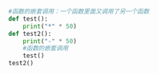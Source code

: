 
<BlogInfo id="666" title="7.函数的嵌套调用" author="白日梦想猿" pv=0 read_times=0 pre_cost_time=0分6秒 category="函数" tag_list="['函数']" create_time="2020.02.07 19:37:50" update_time="2020.02.07 20:20:55" />

```python
#函数的嵌套调用：一个函数里面又调用了另一个函数
def test():
    print("*" * 50)
def test2():
    print("-" * 50)
    #函数的嵌套调用
    test()
test2()


```
